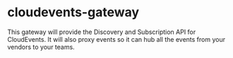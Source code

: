 # cloudevents-gateway

This gateway will provide the Discovery and Subscription API for CloudEvents.
It will also proxy events so it can hub all the events from your vendors to your teams.
